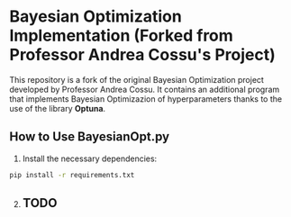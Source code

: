 # Bayesian Optimization Implementation (Forked from Professor Andrea Cossu's Project)

This repository is a fork of the original Bayesian Optimization project developed by Professor Andrea Cossu. It contains an additional program that implements Bayesian Optimizazion of hyperparameters thanks to the use of the library **Optuna**.

## How to Use BayesianOpt.py

1. Install the necessary dependencies:
  ```bash
  pip install -r requirements.txt
  ```
2. ## TODO
